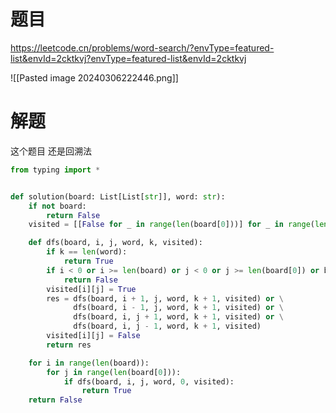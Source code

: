 # 题目

https://leetcode.cn/problems/word-search/?envType=featured-list&envId=2cktkvj?envType=featured-list&envId=2cktkvj

![[Pasted image 20240306222446.png]]

# 解题


这个题目 还是回溯法 


```python
from typing import *


def solution(board: List[List[str]], word: str):
    if not board:
        return False
    visited = [[False for _ in range(len(board[0]))] for _ in range(len(board))]

    def dfs(board, i, j, word, k, visited):
        if k == len(word):
            return True
        if i < 0 or i >= len(board) or j < 0 or j >= len(board[0]) or board[i][j] != word[k] or visited[i][j]:
            return False
        visited[i][j] = True
        res = dfs(board, i + 1, j, word, k + 1, visited) or \
              dfs(board, i - 1, j, word, k + 1, visited) or \
              dfs(board, i, j + 1, word, k + 1, visited) or \
              dfs(board, i, j - 1, word, k + 1, visited)
        visited[i][j] = False
        return res

    for i in range(len(board)):
        for j in range(len(board[0])):
            if dfs(board, i, j, word, 0, visited):
                return True
    return False

```
